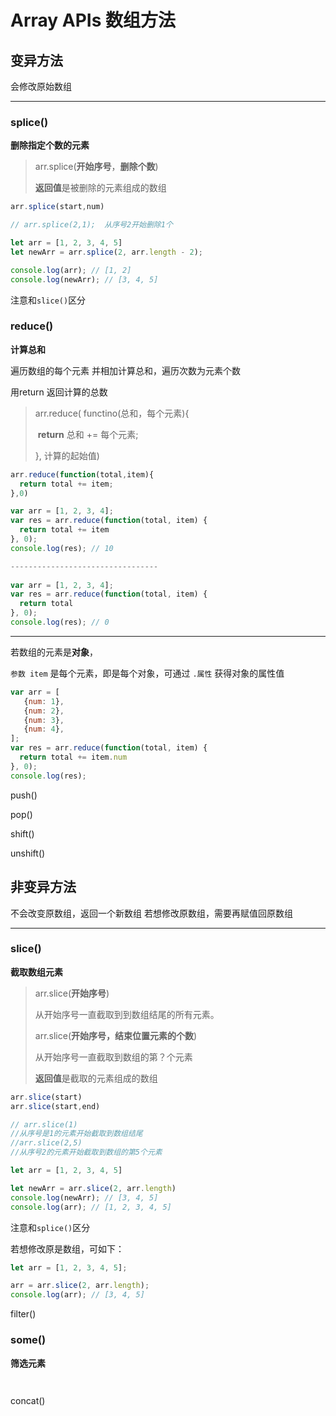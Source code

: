 # Array APIs 数组方法

## 变异方法

会修改原始数组

---

### splice()

**删除指定个数的元素**

> arr.splice(**开始序号**，**删除个数**)
>
> **返回值**是被删除的元素组成的数组

```js
arr.splice(start,num)
```

```js
// arr.splice(2,1);  从序号2开始删除1个

let arr = [1, 2, 3, 4, 5]
let newArr = arr.splice(2, arr.length - 2);

console.log(arr); // [1, 2]
console.log(newArr); // [3, 4, 5]
```

注意和`slice()`区分



### reduce()

**计算总和**

遍历数组的每个元素 并相加计算总和，遍历次数为元素个数

用return 返回计算的总数

> arr.reduce( functino(总和，每个元素){ 
>
> ​	**return** 总和 += 每个元素;
>
> }, 计算的起始值)

```js
arr.reduce(function(total,item){
  return total += item;
},0)
```

```js
var arr = [1, 2, 3, 4];
var res = arr.reduce(function(total, item) {
  return total += item
}, 0);
console.log(res); // 10

---------------------------------
  
var arr = [1, 2, 3, 4];
var res = arr.reduce(function(total, item) {
  return total
}, 0);
console.log(res); // 0
```

---

若数组的元素是**对象**，

`参数 item` 是每个元素，即是每个对象，可通过 `.属性` 获得对象的属性值

```js
var arr = [
   {num: 1}, 
   {num: 2}, 
   {num: 3}, 
   {num: 4}, 
];
var res = arr.reduce(function(total, item) {
  return total += item.num
}, 0);
console.log(res);
```



push()



pop()



shift()



unshift()









## 非变异方法

不会改变原数组，返回一个新数组
若想修改原数组，需要再赋值回原数组

---

### slice() 

**截取数组元素**

>arr.slice(**开始序号**)
>
> 从开始序号一直截取到到数组结尾的所有元素。
>
>arr.slice(**开始序号，结束位置元素的个数**)
>
>从开始序号一直截取到数组的第？个元素
>
>
>
>**返回值**是截取的元素组成的数组

```js
arr.slice(start)
arr.slice(start,end)
```

```js
// arr.slice(1)
//从序号是1的元素开始截取到数组结尾
//arr.slice(2,5)
//从序号2的元素开始截取到数组的第5个元素

let arr = [1, 2, 3, 4, 5]

let newArr = arr.slice(2, arr.length)
console.log(newArr); // [3, 4, 5]
console.log(arr); // [1, 2, 3, 4, 5]
```

注意和`splice()`区分

若想修改原是数组，可如下：

```js
let arr = [1, 2, 3, 4, 5];

arr = arr.slice(2, arr.length);
console.log(arr); // [3, 4, 5]
```



filter()



### some()

**筛选元素**

> 

```

```

```

```

concat()



